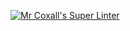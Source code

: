 [![Mr Coxall's Super Linter](https://github.com/ICS4U-Programming-TonyT/Intro-03-Java-HelloWorld/workflows/Mr%20Coxall's%20Super%20Linter/badge.svg)](https://github.com/ICS4U-Programming-TonyT/Intro-03-Java-HelloWorld/actions/)